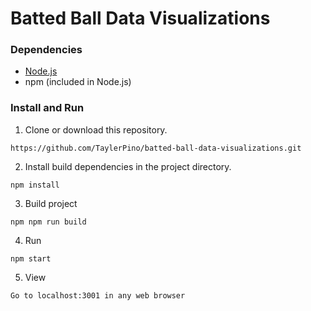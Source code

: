 # Batted Ball Data Visualizations

### Dependencies
- [Node.js](https://nodejs.org/en/download)
- npm (included in Node.js)
### Install and Run
1. Clone or download this repository.

```https://github.com/TaylerPino/batted-ball-data-visualizations.git```

2. Install build dependencies in the project directory.


```npm install```

3. Build project

```npm npm run build```

4. Run

```npm start```

5. View

```Go to localhost:3001 in any web browser```	
